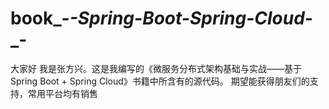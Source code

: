 # book_-_-Spring-Boot-Spring-Cloud_-_-
大家好 我是张方兴。这是我编写的《微服务分布式架构基础与实战——基于Spring Boot + Spring Cloud》书籍中所含有的源代码。  期望能获得朋友们的支持，常用平台均有销售
